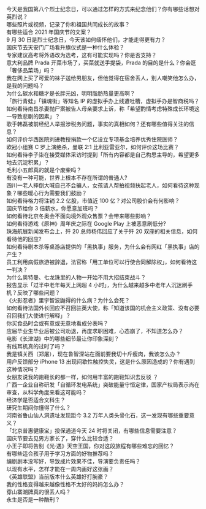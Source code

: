 今天是我国第八个烈士纪念日，可以通过怎样的方式来纪念他们？你有哪些话想对英烈说？  
哪些照片或视频，记录了你和祖国共同成长的故事？  
有哪些适合 2021 年国庆节的文案？  
9 月 30 日是烈士纪念日，今天该如何缅怀他们，才能走得更有力？  
国庆节去天安门广场看升旗仪式是一种什么体验？  
专家建议高考将外语改为选考，这有可能实现吗？你是否支持？  
意大利品牌 Prada 开菜市场了，买菜就送手提袋，Prada 的目的是什么？你会逛「奢侈品菜场」吗？  
我在网上买了可爱的袜子送给男朋友，但他觉得在宿舍丢人，别人嘲笑他怎么办，是我的问题吗？  
为什么碳水和糖才是长胖元凶，明明脂肪热量更高啊？  
「旅行青蛙」「镇魂街」等知名 IP 的虚拟手办上线遭吐槽，虚拟手办是智商税吗？  
如何看待南昌杀妻抛尸案被告人母亲要求上诉，称「希望酌情考虑特殊成长环境这一导致悲剧的因素」？  
歌手韩磊被前经纪人举报涉税务问题，事实的真相如何？还有哪些值得关注的信息？  
如何评价华西医院刘进教授捐款一个亿设立专项基金培养优秀住院医师？  
欧冠小组赛 C 罗上演绝杀，曼联 2:1 比利亚雷亚尔，如何评价这场比赛？  
如何看待李子柒在接受媒体采访时提到「所有内容都是自己构思主导的，希望更多地去沉淀积累」？  
毛利小五郎真的就是个废柴吗？  
有没有一种可能，世界上根本不存在所谓的普通人?  
四川一老人摔倒大喊自己不会骗人，女孩请人帮拍视频扶起老人，如何看待这种现象？哪些暖心行为需要我们鼓励？  
如何看待格力将注销 2.2 亿股，市值近 100 亿？对公司股价会有何影响？  
国庆节给你 3 倍薪水，你愿意加班吗？  
如何看待北京冬奥会不面向境外观众售票？会带来哪些影响？  
如何看待游戏《原神》周年庆之际在 Google Play 上被恶意刷低分?  
珠海航展新闻发布会上，歼 20 总师杨伟回应了关于歼 20 双座的相关信息，如何看待他的回应?  
如何看待剧本杀等桌游店提供的「黑执事」服务，为什么会有网红「黑执事」店的产生？  
员工利用病假旅游被辞退，法官称「用工单位可以行使合同解除权」，如何看待这一判决？  
为什么奥特曼、七龙珠里的人物一开始不用大招结束战斗？  
报告显示「过半中老年每天上网超 4 小时」，为什么越来越多中老年人沉迷刷手机？反映了哪些问题？  
《火影忍者》里宇智波鼬得的什么病？为什么会死？  
如何看待法国外长回应不召回驻英大使，称「知道该国的机会主义政策、没有必要召回我们大使进行解释」？  
你买食品时会或有意或无意地看成分表吗？  
应届毕业生毕业后被公司劝退，再度求职困难，心态崩了，不知道怎么办？  
电影《长津湖》中的哪些细节最让你印象深刻？  
有线耳机真的过时了吗？  
我是镇关西（郑屠），现在鲁智深站在面前要我切十斤瘦肉，我该怎么办？  
用户反馈部分 iPhone 13 出现间歇性触控失灵，这是什么原因造成的？你有遇到这种情况吗？  
女朋友说我的跑鞋长的都一样，如何用丰富的跑鞋知识去反驳 ？  
广西一企业自称研发「自循环发电系统」突破能量守恒定律，国家产权局表示尚在审查，从科学角度来看这可能吗？  
经济学是否适合文科生？  
研究生期间你懂得了什么？  
河南省鲁山仙人洞遗址发现距今 3.2 万年人类头骨化石，这一发现有哪些重要意义？  
「北京普惠健康宝」投保通道今天 24 时将关闭，有哪些信息需要注意？  
国庆节要去见男方家长了，穿什么比较合适？  
小王子即将告别《光·遇》天空王国，你对这段旅程有哪些难忘的回忆？  
有哪些适合孩子用于学习方面的好物推荐吗？  
编剧剧本没写好，导致成片效果不佳，导演要负责任吗？  
以现有水平，怎样才能在一周内画好这张画？  
《英雄联盟》当前版本什么英雄好打腕豪？  
我的性格变得越来越像性格不太好的妈妈怎么办？  
穿山寨潮牌真的很丢人吗？  
永生是否是一种酷刑？  
